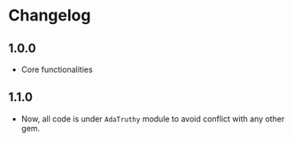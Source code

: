 # Changelog

## 1.0.0

- Core functionalities

## 1.1.0

- Now, all code is under `AdaTruthy` module to avoid conflict with any other gem.
